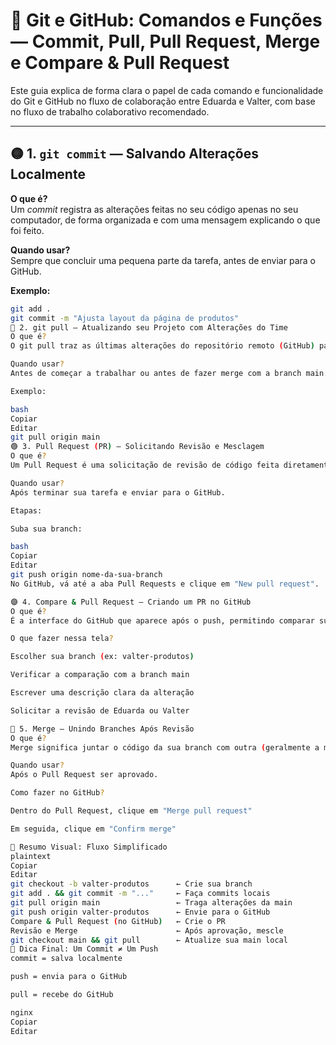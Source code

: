 # 📘 Git e GitHub: Comandos e Funções — Commit, Pull, Pull Request, Merge e Compare & Pull Request

Este guia explica de forma clara o papel de cada comando e funcionalidade do Git e GitHub no fluxo de colaboração entre Eduarda e Valter, com base no fluxo de trabalho colaborativo recomendado.

---

## 🟡 1. `git commit` — Salvando Alterações Localmente

**O que é?**  
Um *commit* registra as alterações feitas no seu código apenas no seu computador, de forma organizada e com uma mensagem explicando o que foi feito.

**Quando usar?**  
Sempre que concluir uma pequena parte da tarefa, antes de enviar para o GitHub.

**Exemplo:**

```bash
git add .
git commit -m "Ajusta layout da página de produtos"
🔵 2. git pull — Atualizando seu Projeto com Alterações do Time
O que é?
O git pull traz as últimas alterações do repositório remoto (GitHub) para o seu código local.

Quando usar?
Antes de começar a trabalhar ou antes de fazer merge com a branch main.

Exemplo:

bash
Copiar
Editar
git pull origin main
🟢 3. Pull Request (PR) — Solicitando Revisão e Mesclagem
O que é?
Um Pull Request é uma solicitação de revisão de código feita diretamente no GitHub. Ele propõe que as mudanças da sua branch sejam mescladas com a main.

Quando usar?
Após terminar sua tarefa e enviar para o GitHub.

Etapas:

Suba sua branch:

bash
Copiar
Editar
git push origin nome-da-sua-branch
No GitHub, vá até a aba Pull Requests e clique em "New pull request".

🟣 4. Compare & Pull Request — Criando um PR no GitHub
O que é?
É a interface do GitHub que aparece após o push, permitindo comparar sua branch com a main e abrir um Pull Request.

O que fazer nessa tela?

Escolher sua branch (ex: valter-produtos)

Verificar a comparação com a branch main

Escrever uma descrição clara da alteração

Solicitar a revisão de Eduarda ou Valter

🔴 5. Merge — Unindo Branches Após Revisão
O que é?
Merge significa juntar o código da sua branch com outra (geralmente a main), incorporando todas as mudanças.

Quando usar?
Após o Pull Request ser aprovado.

Como fazer no GitHub?

Dentro do Pull Request, clique em "Merge pull request"

Em seguida, clique em "Confirm merge"

🧩 Resumo Visual: Fluxo Simplificado
plaintext
Copiar
Editar
git checkout -b valter-produtos      ← Crie sua branch
git add . && git commit -m "..."     ← Faça commits locais
git pull origin main                 ← Traga alterações da main
git push origin valter-produtos      ← Envie para o GitHub
Compare & Pull Request (no GitHub)   ← Crie o PR
Revisão e Merge                      ← Após aprovação, mescle
git checkout main && git pull        ← Atualize sua main local
📌 Dica Final: Um Commit ≠ Um Push
commit = salva localmente

push = envia para o GitHub

pull = recebe do GitHub

nginx
Copiar
Editar
